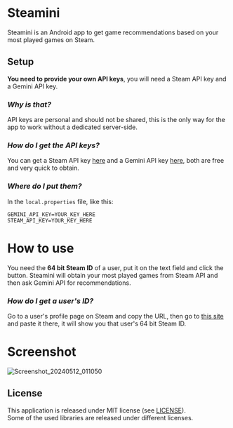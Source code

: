 # Steamini
Steamini is an Android app to get game recommendations based on your most played games on Steam.<br>

## Setup
**You need to provide your own API keys**, you will need a Steam API key and a Gemini API key.

### *Why is that?*
API keys are personal and should not be shared, this is the only way for the app to work without a dedicated server-side.

### *How do I get the API keys?*
You can get a Steam API key [here](https://steamcommunity.com/dev/apikey) and a Gemini API key [here](https://ai.google.dev/gemini-api/docs/api-key), both are free and very quick to obtain.

### *Where do I put them?*
In the `local.properties` file, like this:
```
GEMINI_API_KEY=YOUR_KEY_HERE
STEAM_API_KEY=YOUR_KEY_HERE
```

# How to use
You need the **64 bit Steam ID** of a user, put it on the text field and click the button. Steamini will obtain your most played games from Steam API and then ask Gemini API for recommendations.

### *How do I get a user's ID?*
Go to a user's profile page on Steam and copy the URL, then go to [this site](https://profile.tf/) and paste it there, it will show you that user's 64 bit Steam ID.

# Screenshot
![Screenshot_20240512_011050](https://github.com/leomarques/steamini/assets/1104925/6ae8066a-1498-49fc-a54d-783d0887f5d8)

## License

This application is released under MIT license (see [LICENSE](LICENSE)).<br>
Some of the used libraries are released under different licenses.
